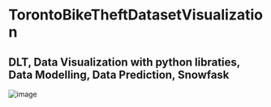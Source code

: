 # TorontoBikeTheftDatasetVisualization
## DLT, Data Visualization with python libraties, Data Modelling, Data Prediction, Snowfask

![image](https://user-images.githubusercontent.com/80490008/113017599-9d26b100-914d-11eb-9745-c322c1bf9581.png)
